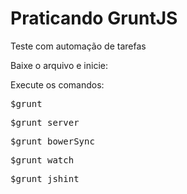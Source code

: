 # Praticando GruntJS
Teste com automação de tarefas

Baixe o arquivo e inicie:

Execute os comandos:

<pre>$grunt</pre>

<pre>$grunt server</pre>

<pre>$grunt bowerSync</pre>

<pre>$grunt watch</pre>

<pre>$grunt jshint</pre>




